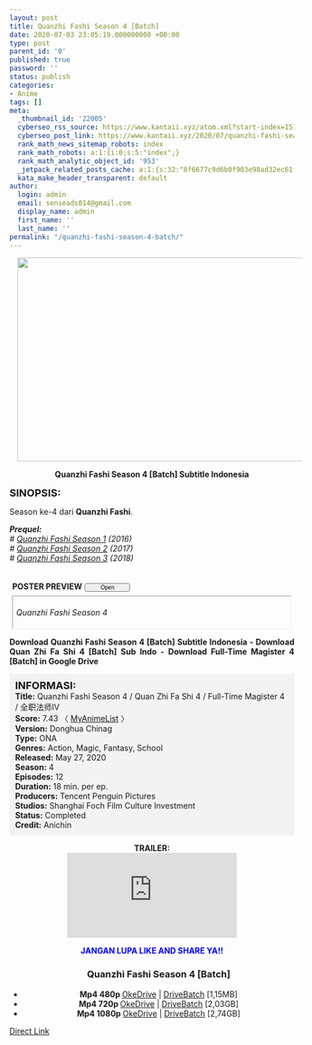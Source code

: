 ```yaml
---
layout: post
title: Quanzhi Fashi Season 4 [Batch]
date: 2020-07-03 23:05:19.000000000 +00:00
type: post
parent_id: '0'
published: true
password: ''
status: publish
categories:
- Anime
tags: []
meta:
  _thumbnail_id: '22005'
  cyberseo_rss_source: https://www.kantaii.xyz/atom.xml?start-index=151&max-results=150
  cyberseo_post_link: https://www.kantaii.xyz/2020/07/quanzhi-fashi-season-4-batch.html
  rank_math_news_sitemap_robots: index
  rank_math_robots: a:1:{i:0;s:5:"index";}
  rank_math_analytic_object_id: '953'
  _jetpack_related_posts_cache: a:1:{s:32:"8f6677c9d6b0f903e98ad32ec61f8deb";a:2:{s:7:"expires";i:1657235599;s:7:"payload";a:3:{i:0;a:1:{s:2:"id";i:27124;}i:1;a:1:{s:2:"id";i:27128;}i:2;a:1:{s:2:"id";i:27126;}}}}
  kata_make_header_transparent: default
author:
  login: admin
  email: senseads014@gmail.com
  display_name: admin
  first_name: ''
  last_name: ''
permalink: "/quanzhi-fashi-season-4-batch/"
---
```

<div class="separator" style="clear: both; text-align: center;"><a href="https://1.bp.blogspot.com/-9v2Dr4COR2E/Xv-3WxqJEiI/AAAAAAAAC2k/gzFPa6Pv7cEJ52NbNtyE1UaWmTxMOTwIwCLcBGAsYHQ/s1600/Quanzhi%2BFashi%2BS4%2Ba.png" imageanchor="1" style="margin-left: 1em; margin-right: 1em;"><img border="0" data-original-height="900" data-original-width="1600" height="360" src="{{ site.baseurl }}/assets/2020/07/Quanzhi%2BFashi%2BS4%2Ba.png" width="640" /></a></div>
<p>
<div style="text-align: center;"><b>Quanzhi Fashi Season 4 [Batch] Subtitle Indonesia</b></div>
<p><b><span style="font-size: large;">SINOPSIS:</span></b>
<div style="text-align: justify;">Season ke-4 dari <b>Quanzhi Fashi</b>.</p>
<p><i><b>Prequel:</b></i><br /><i># <a href="http://www.kantaii.web.id/2020/06/quanzhi-fashi-season-1-batch.html" target="_blank" rel="noopener">Quanzhi Fashi Season 1</a> (2016)</i><br /><i># <a href="http://www.kantaii.web.id/2020/06/quanzhi-fashi-season-2-batch.html" target="_blank" rel="noopener">Quanzhi Fashi Season 2</a> (2017)</i><br /><i># <a href="http://www.kantaii.web.id/2020/06/quanzhi-fashi-season-3-batch.html" target="_blank" rel="noopener">Quanzhi Fashi Season 3</a> (2018)</i></p>
<p><a name="more"></a>
<div>
<div style="margin: 5px;">
<div class="smallfont" style="margin-bottom: 2px;"><span style="font-weight: bold;"><br />POSTER PREVIEW</span><input onclick="if (this.parentNode.parentNode.getElementsByTagName('div')[1].getElementsByTagName('div')[0].style.display != '') { this.parentNode.parentNode.getElementsByTagName('div')[1].getElementsByTagName('div')[0].style.display = ''; this.innerText = ''; this.value = ' Close..'; } else { this.parentNode.parentNode.getElementsByTagName('div')[1].getElementsByTagName('div')[0].style.display = 'none'; this.innerText = ''; this.value = ' Clik Here'; }" style="font-size: 10px; margin: 5px; padding: 0px; width: 80px;" type="button" value="Open" /></div>
<div class="alt2" style="border: 1px inset; margin: 0px; padding: 6px;">
<div style="display: none;">
<div class="separator" style="clear: both; text-align: center;"><a href="https://1.bp.blogspot.com/-_RJyM5FVYGs/Xv-3bGX4zyI/AAAAAAAAC2o/uIQWdEK9HIYS35MvNl0BJdAZLv-dVk0JACLcBGAsYHQ/s1600/Quanzhi%2BFashi%2BS4%2Bb.jpg" imageanchor="1" style="margin-left: 1em; margin-right: 1em;"><img border="0" data-original-height="600" data-original-width="428" height="640" src="{{ site.baseurl }}/assets/2020/07/Quanzhi%2BFashi%2BS4%2Bb.jpg" width="456" /></a></div>
</div>
<p><em>Quanzhi Fashi Season 4</em></div>
</div>
</div>
<p><b>Download Quanzhi Fashi Season 4 [Batch] Subtitle Indonesia - Download Quan Zhi Fa Shi 4 [Batch] Sub Indo - Download Full-Time Magister 4 [Batch] in Google Drive</b></div>
<p>
<div style="background-color: #f3f3f3; padding: 10px; text-align: left;"><b><span style="font-size: large;">INFORMASI:</span></b><br /><b>Title:</b> Quanzhi Fashi Season 4 / Quan Zhi Fa Shi 4 / Full-Time Magister 4 / 全职法师Ⅳ<br /><b>Score:</b> 7.43 〈 <a href="https://myanimelist.net/anime/40005/Quanzhi_Fashi_IV?q=quanzhi" target="_blank" rel="noopener">MyAnimeList</a> 〉<br /><b>Version:</b> Donghua Chinag<br /><b>Type:</b> ONA<br /><b>Genres:</b> Action, Magic, Fantasy, School<br /><b>Released:</b> May 27, 2020<br /><b>Season:</b> 4<br /><b>Episodes:</b> 12<br /><b>Duration:</b> 18 min. per ep.<br /><b>Producers:</b> Tencent Penguin Pictures<br /><b>Studios:</b> Shanghai Foch Film Culture Investment<br /><b>Status:</b> Completed<br /><b>Credit:</b> Anichin</div>
<p>
<div style="text-align: center;"><b>TRAILER:</b></div>
<div style="text-align: center;"></div>
<div style="text-align: center;">
<div class="videoyoutube">
<div class="video-responsive"><iframe allowfullscreen="1" class="embedded-video-large" frameborder="0" src="https://www.youtube.com/embed/FSvJPixO24A?rel=0"></iframe></div>
</div>
<p>
<div style="text-align: center;"><b><span style="color: blue;">JANGAN LUPA LIKE AND SHARE YA!!</span></b></div>
<div class="dl">
<ul />
<h3 style="text-align: center;">Quanzhi Fashi Season 4 [Batch]</h3>
<li style="text-align: center;"><b>Mp4 480p </b><a href="https://semawur.com/jVI2lNGmKLM" target="_blank" rel="noopener">OkeDrive</a> | <a href="https://apk.miuiku.com/NlMDbvV" target="_blank" rel="noopener">DriveBatch</a> [1,15MB]</li>
<li style="text-align: center;"><b>Mp4 720p </b><a href="https://semawur.com/b3Q" target="_blank" rel="noopener">OkeDrive</a> | <a href="https://apk.miuiku.com/yfNoWDKC" target="_blank" rel="noopener">DriveBatch</a> [2,03GB]</li>
<li style="text-align: center;"><b>Mp4 1080p </b><a href="https://semawur.com/7SDm38A" target="_blank" rel="noopener">OkeDrive</a> | <a href="https://apk.miuiku.com/lApRHy" target="_blank" rel="noopener">DriveBatch</a> [2,74GB]</li>
</div>
</div>
<link rel="stylesheet" href="https://cdnjs.cloudflare.com/ajax/libs/font-awesome/4.7.0/css/font-awesome.min.css" />
<div class="divbtn"> <a href="https://handymansurrender.com/fihup8buzv?key=94550f7ce39444073321dde3b8782f97" class="btn"><i class="fa fa-download"></i> Direct Link</a> </div>
